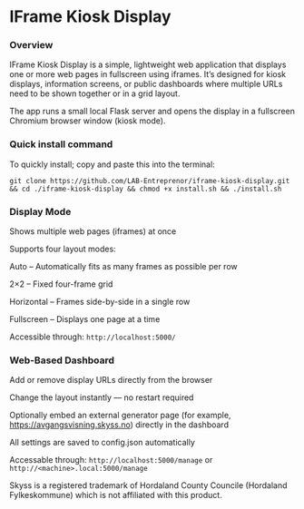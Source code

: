 # IFrame Kiosk Display

### Overview

IFrame Kiosk Display is a simple, lightweight web application that displays one or more web pages in fullscreen using iframes.
It’s designed for kiosk displays, information screens, or public dashboards where multiple URLs need to be shown together or in a grid layout.

The app runs a small local Flask server and opens the display in a fullscreen Chromium browser window (kiosk mode).


### Quick install command

To quickly install; copy and paste this into the terminal:
```
git clone https://github.com/LAB-Entreprenor/iframe-kiosk-display.git && cd ./iframe-kiosk-display && chmod +x install.sh && ./install.sh
```

### Display Mode

Shows multiple web pages (iframes) at once

Supports four layout modes:

Auto – Automatically fits as many frames as possible per row

2×2 – Fixed four-frame grid

Horizontal – Frames side-by-side in a single row

Fullscreen – Displays one page at a time

Accessible through: ``http://localhost:5000/``


### Web-Based Dashboard

Add or remove display URLs directly from the browser

Change the layout instantly — no restart required

Optionally embed an external generator page (for example, https://avgangsvisning.skyss.no) directly in the dashboard

All settings are saved to config.json automatically

Accessable through: ``http://localhost:5000/manage`` or ``http://<machine>.local:5000/manage``


Skyss is a registered trademark of Hordaland County Councile (Hordaland Fylkeskommune) which is not affiliated with this product. 
